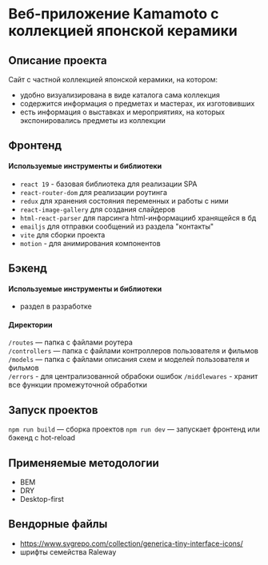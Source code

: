 # Веб-приложение Kamamoto с коллекцией японской керамики

## Описание проекта

Сайт с частной коллекцией японской керамики, на котором:

- удобно визуализирована в виде каталога сама коллекция
- содержится информация о предметах и мастерах, их изготовивших
- есть информация о выставках и мероприятиях, на которых экспонировались предметы из коллекции

## Фронтенд

#### Используемые инструменты и библиотеки

- `react 19` - базовая библиотека для реализации SPA
- `react-router-dom` для реализации роутинга
- `redux` для хранения состояния переменных и работы с ними
- `react-image-gallery` для создания слайдеров
- `html-react-parser` для парсинга html-информацииб хранящейся в бд
- `emailjs` для отправки сообщений из раздела "контакты"
- `vite` для сборки проекта
- `motion` - для анимирования компонентов

## Бэкенд

#### Используемые инструменты и библиотеки

- раздел в разработке

#### Директории

`/routes` — папка с файлами роутера  
`/controllers` — папка с файлами контроллеров пользователя и фильмов   
`/models` — папка с файлами описания схем и моделей пользователя и фильмов  
`/errors` - для централизованной обрабоки ошибок
`/middlewares` - хранит все функции промежуточной обработки

## Запуск проектов

`npm run build` — сборка проектов
`npm run dev` — запускает фронтенд или бэкенд с hot-reload

## Применяемые методологии

- BEM
- DRY
- Desktop-first

## Вендорные файлы

- https://www.svgrepo.com/collection/generica-tiny-interface-icons/
- шрифты семейства Raleway